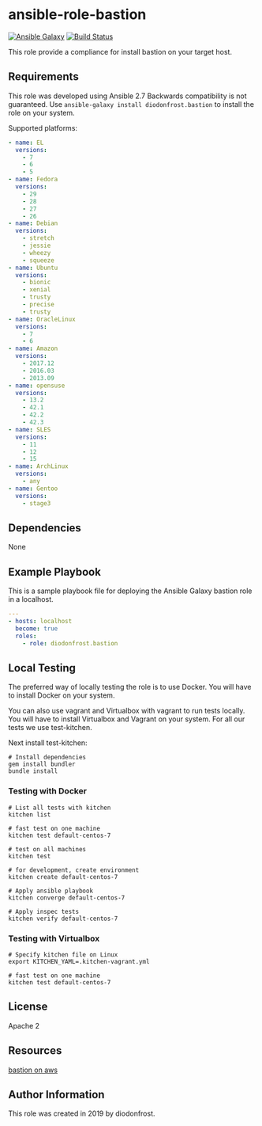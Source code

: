 # ansible-role-bastion

[![Ansible Galaxy](https://img.shields.io/badge/galaxy-diodonfrost.bastion-660198.svg)](https://galaxy.ansible.com/diodonfrost/bastion)
[![Build Status](https://travis-ci.org/diodonfrost/ansible-role-bastion.svg?branch=master)](https://travis-ci.org/diodonfrost/ansible-role-bastion)


This role provide a compliance for install bastion on your target host.

## Requirements

This role was developed using Ansible 2.7 Backwards compatibility is not guaranteed.
Use `ansible-galaxy install diodonfrost.bastion` to install the role on your system.

Supported platforms:

```yaml
- name: EL
  versions:
    - 7
    - 6
    - 5
- name: Fedora
  versions:
    - 29
    - 28
    - 27
    - 26
- name: Debian
  versions:
    - stretch
    - jessie
    - wheezy
    - squeeze
- name: Ubuntu
  versions:
    - bionic
    - xenial
    - trusty
    - precise
    - trusty
- name: OracleLinux
  versions:
    - 7
    - 6
- name: Amazon
  versions:
    - 2017.12
    - 2016.03
    - 2013.09
- name: opensuse
  versions:
    - 13.2
    - 42.1
    - 42.2
    - 42.3
- name: SLES
  versions:
    - 11
    - 12
    - 15
- name: ArchLinux
  versions:
    - any
- name: Gentoo
  versions:
    - stage3
```

## Dependencies

None

## Example Playbook

This is a sample playbook file for deploying the Ansible Galaxy bastion role in a localhost.

```yaml
---
- hosts: localhost
  become: true
  roles:
    - role: diodonfrost.bastion
```

## Local Testing

The preferred way of locally testing the role is to use Docker. You will have to install Docker on your system.

You can also use vagrant and Virtualbox with vagrant to run tests locally. You will have to install Virtualbox and Vagrant on your system. For all our tests we use test-kitchen.

Next install test-kitchen:

```shell
# Install dependencies
gem install bundler
bundle install
```

### Testing with Docker

```shell
# List all tests with kitchen
kitchen list

# fast test on one machine
kitchen test default-centos-7

# test on all machines
kitchen test

# for development, create environment
kitchen create default-centos-7

# Apply ansible playbook
kitchen converge default-centos-7

# Apply inspec tests
kitchen verify default-centos-7
```

### Testing with Virtualbox

```shell
# Specify kitchen file on Linux
export KITCHEN_YAML=.kitchen-vagrant.yml

# fast test on one machine
kitchen test default-centos-7
```

## License

Apache 2

## Resources

[bastion on aws](https://docs.aws.amazon.com/quickstart/latest/linux-bastion/architecture.html)

## Author Information

This role was created in 2019 by diodonfrost.

